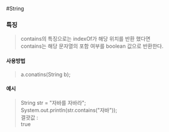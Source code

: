 #String 
### 특징
> contains의 특징으로는 indexOf가 해당 위치를 반환 했다면  
> contains는 해당 문자열의 포함 여부를 boolean 값으로 반환한다.

#### 사용방법
> a.conatins(String b);

#### 예시
> String str = "자바를 자바라";  
> System.out.println(str.contains("자바"));  
> 결괏값 :  
> true


